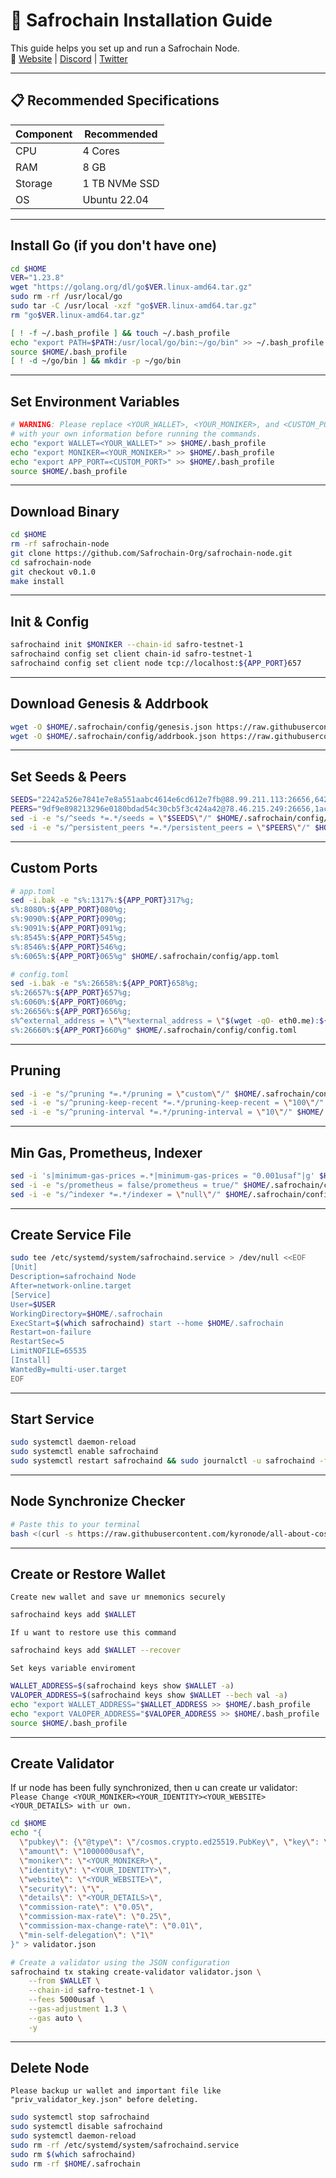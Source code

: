 # 🚀 Safrochain Installation Guide

This guide helps you set up and run a Safrochain Node.  
🔗 [Website](https://safrochain.com/) | [Discord](https://discord.gg/3Q3w3mqvXU) | [Twitter](https://x.com/safrochain)

---

## 📋 Recommended Specifications

| Component | Recommended |
|-----------|----------|
| CPU       | 4 Cores  |
| RAM       | 8 GB     | 
| Storage   | 1 TB NVMe SSD |
| OS        | Ubuntu 22.04 |

---

## Install Go (if you don't have one)
```bash
cd $HOME
VER="1.23.8"
wget "https://golang.org/dl/go$VER.linux-amd64.tar.gz"
sudo rm -rf /usr/local/go
sudo tar -C /usr/local -xzf "go$VER.linux-amd64.tar.gz"
rm "go$VER.linux-amd64.tar.gz"

[ ! -f ~/.bash_profile ] && touch ~/.bash_profile
echo "export PATH=$PATH:/usr/local/go/bin:~/go/bin" >> ~/.bash_profile
source $HOME/.bash_profile
[ ! -d ~/go/bin ] && mkdir -p ~/go/bin
```

---

## Set Environment Variables
```bash
# WARNING: Please replace <YOUR_WALLET>, <YOUR_MONIKER>, and <CUSTOM_PORT>
# with your own information before running the commands.
echo "export WALLET=<YOUR_WALLET>" >> $HOME/.bash_profile
echo "export MONIKER=<YOUR_MONIKER>" >> $HOME/.bash_profile
echo "export APP_PORT=<CUSTOM_PORT>" >> $HOME/.bash_profile
source $HOME/.bash_profile
```

---

## Download Binary
```bash
cd $HOME
rm -rf safrochain-node
git clone https://github.com/Safrochain-Org/safrochain-node.git
cd safrochain-node
git checkout v0.1.0
make install
```

---

## Init & Config
```bash
safrochaind init $MONIKER --chain-id safro-testnet-1
safrochaind config set client chain-id safro-testnet-1
safrochaind config set client node tcp://localhost:${APP_PORT}657
```

---

## Download Genesis & Addrbook
```bash
wget -O $HOME/.safrochain/config/genesis.json https://raw.githubusercontent.com/kyronode/all-about-cosmos/refs/heads/main/Testnet/Safrochain/genesis.json
wget -O $HOME/.safrochain/config/addrbook.json https://raw.githubusercontent.com/kyronode/all-about-cosmos/refs/heads/main/Testnet/Safrochain/addrbook.json
```

---

## Set Seeds & Peers
```bash
SEEDS="2242a526e7841e7e8a551aabc4614e6cd612e7fb@88.99.211.113:26656,642dfd491b8bfc0b842c71c01a12ee1122f3dafe@46.62.140.103:26656"
PEERS="9df9e898213296e0180bdad54c30cb5f3c424a42@78.46.215.249:26656,1ac9964262094380ab20278979de72280d7bfc59@152.53.182.15:21656,642dfd491b8bfc0b842c71c01a12ee1122f3dafe@46.62.140.103:26656,693c44c8fdeea31ceadf43f98d73fdf317bd70b8@62.169.16.57:21656,88fb1dd0ed4e81389215ce663a7219d0ce54cf59@161.97.101.168:26656,d001827cf6adb1b6b63284189127e5d844173889@143.198.91.87:26656,b4b711560e62b3a850193f3fa85c82e6ccf4c013@135.181.178.120:12656,525aed9c85f89d9a70c0f2048b1b0e7695c3d03a@37.60.252.195:21656,637077d431f618181597706810a65c826524fd74@176.9.120.85:32756"
sed -i -e "s/^seeds *=.*/seeds = \"$SEEDS\"/" $HOME/.safrochain/config/config.toml
sed -i -e "s/^persistent_peers *=.*/persistent_peers = \"$PEERS\"/" $HOME/.safrochain/config/config.toml
```

---

## Custom Ports
```bash
# app.toml
sed -i.bak -e "s%:1317%:${APP_PORT}317%g;
s%:8080%:${APP_PORT}080%g;
s%:9090%:${APP_PORT}090%g;
s%:9091%:${APP_PORT}091%g;
s%:8545%:${APP_PORT}545%g;
s%:8546%:${APP_PORT}546%g;
s%:6065%:${APP_PORT}065%g" $HOME/.safrochain/config/app.toml

# config.toml
sed -i.bak -e "s%:26658%:${APP_PORT}658%g;
s%:26657%:${APP_PORT}657%g;
s%:6060%:${APP_PORT}060%g;
s%:26656%:${APP_PORT}656%g;
s%^external_address = \"\"%external_address = \"$(wget -qO- eth0.me):${APP_PORT}656\"%;
s%:26660%:${APP_PORT}660%g" $HOME/.safrochain/config/config.toml
```

---

## Pruning
```bash
sed -i -e "s/^pruning *=.*/pruning = \"custom\"/" $HOME/.safrochain/config/app.toml 
sed -i -e "s/^pruning-keep-recent *=.*/pruning-keep-recent = \"100\"/" $HOME/.safrochain/config/app.toml
sed -i -e "s/^pruning-interval *=.*/pruning-interval = \"10\"/" $HOME/.safrochain/config/app.toml
```

---

## Min Gas, Prometheus, Indexer
```bash
sed -i 's|minimum-gas-prices =.*|minimum-gas-prices = "0.001usaf"|g' $HOME/.safrochain/config/app.toml
sed -i -e "s/prometheus = false/prometheus = true/" $HOME/.safrochain/config/config.toml
sed -i -e "s/^indexer *=.*/indexer = \"null\"/" $HOME/.safrochain/config/config.toml
```

---

## Create Service File
```bash
sudo tee /etc/systemd/system/safrochaind.service > /dev/null <<EOF
[Unit]
Description=safrochaind Node
After=network-online.target
[Service]
User=$USER
WorkingDirectory=$HOME/.safrochain
ExecStart=$(which safrochaind) start --home $HOME/.safrochain
Restart=on-failure
RestartSec=5
LimitNOFILE=65535
[Install]
WantedBy=multi-user.target
EOF
```

---

## Start Service
```bash
sudo systemctl daemon-reload
sudo systemctl enable safrochaind
sudo systemctl restart safrochaind && sudo journalctl -u safrochaind -fo cat
```

---

## Node Synchronize Checker
```bash
# Paste this to your terminal
bash <(curl -s https://raw.githubusercontent.com/kyronode/all-about-cosmos/refs/heads/main/Testnet/Safrochain/safro-sync.sh)
```

---

## Create or Restore Wallet
`Create new wallet and save ur mnemonics securely`
```bash
safrochaind keys add $WALLET
```
`If u want to restore use this command`
```bash
safrochaind keys add $WALLET --recover
```
`Set keys variable enviroment`
```bash
WALLET_ADDRESS=$(safrochaind keys show $WALLET -a)
VALOPER_ADDRESS=$(safrochaind keys show $WALLET --bech val -a)
echo "export WALLET_ADDRESS="$WALLET_ADDRESS >> $HOME/.bash_profile
echo "export VALOPER_ADDRESS="$VALOPER_ADDRESS >> $HOME/.bash_profile
source $HOME/.bash_profile
```

---

## Create Validator
If ur node has been fully synchronized, then u can create ur validator:
`Please Change <YOUR_MONIKER><YOUR_IDENTITY><YOUR_WEBSITE><YOUR_DETAILS> with ur own.`
```bash
cd $HOME
echo "{
  \"pubkey\": {\"@type\": \"/cosmos.crypto.ed25519.PubKey\", \"key\": \"$(safrochaind tendermint show-validator | grep -Po '\"key\":\s*\"\K[^\"]*')\"},
  \"amount\": \"1000000usaf\",
  \"moniker\": \"<YOUR_MONIKER>\",
  \"identity\": \"<YOUR_IDENTITY>\",
  \"website\": \"<YOUR_WEBSITE>\",
  \"security\": \"\",
  \"details\": \"<YOUR_DETAILS>\",
  \"commission-rate\": \"0.05\",
  \"commission-max-rate\": \"0.25\",
  \"commission-max-change-rate\": \"0.01\",
  \"min-self-delegation\": \"1\"
}" > validator.json

# Create a validator using the JSON configuration
safrochaind tx staking create-validator validator.json \
    --from $WALLET \
    --chain-id safro-testnet-1 \
    --fees 5000usaf \
    --gas-adjustment 1.3 \
    --gas auto \
    -y
```

---

## Delete Node
`Please backup ur wallet and important file like "priv_validator_key.json" before deleting.` 
```bash
sudo systemctl stop safrochaind
sudo systemctl disable safrochaind
sudo systemctl daemon-reload
sudo rm -rf /etc/systemd/system/safrochaind.service
sudo rm $(which safrochaind)
sudo rm -rf $HOME/.safrochain
```